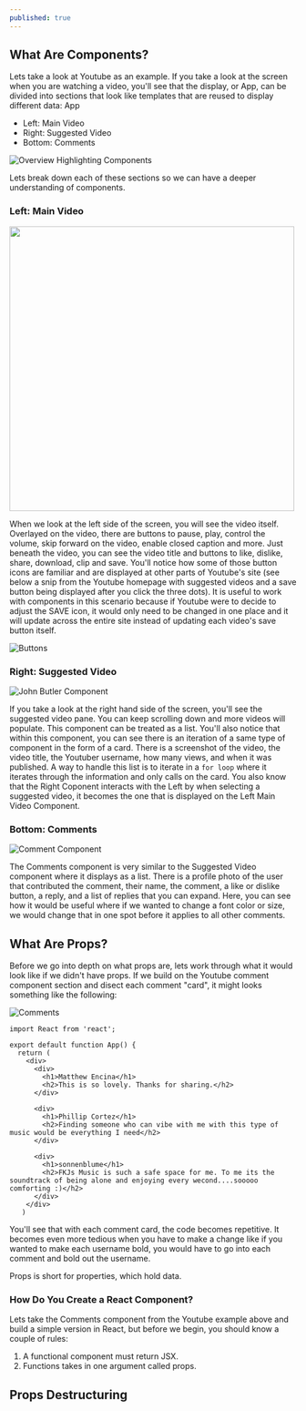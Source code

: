 ```yaml
---
published: true
---
```

## What Are Components?
Lets take a look at Youtube as an example. If you take a look at the screen when you are watching a video, you'll see that the display, or App, can be divided into sections that look like templates that are reused to display different data: 
App
- Left: Main Video 
- Right: Suggested Video
- Bottom: Comments

![Overview Highlighting Components](https://user-images.githubusercontent.com/52802563/183313985-cdc85c63-b41f-460a-a4da-2a485e57f56f.PNG)

Lets break down each of these sections so we can have a deeper understanding of components.

### Left: Main Video

<img src="https://user-images.githubusercontent.com/52802563/183315127-331c62bb-c809-4c21-a45f-6577a8793862.PNG" width="500">

When we look at the left side of the screen, you will see the video itself. Overlayed on the video, there are buttons to pause, play, control the volume, skip forward on the video, enable closed caption and more. Just beneath the video, you can see the video title and buttons to like, dislike, share, download, clip and save. 
You'll notice how some of those button icons are familiar and are displayed at other parts of Youtube's site (see below a snip from the Youtube homepage with suggested videos and a save button being displayed after you click the three dots). It is useful to work with components in this scenario because if Youtube were to decide to adjust the SAVE icon, it would only need to be changed in one place and it will update across the entire site instead of updating each video's save button itself.

![Buttons](https://user-images.githubusercontent.com/52802563/183314960-6d1aab29-d81f-41df-9bd1-ea0b4994f130.PNG)

### Right: Suggested Video

![John Butler Component](https://user-images.githubusercontent.com/52802563/183325631-3d7907df-a0f6-4d00-8912-6aeadd2be635.PNG)

If you take a look at the right hand side of the screen, you'll see the suggested video pane. You can keep scrolling down and more videos will populate. This component can be treated as a list. You'll also notice that within this component, you can see there is an iteration of a same type of component in the form of a card. There is a screenshot of the video, the video title, the Youtuber username, how many views, and when it was published. A way to handle this list is to iterate in a `for loop` where it iterates through the information and only calls on the card. You also know that the Right Coponent interacts with the Left by when selecting a suggested video, it becomes the one that is displayed on the Left Main Video Component.


### Bottom: Comments

![Comment Component](https://user-images.githubusercontent.com/52802563/183325571-0257aa5e-9c69-4b4d-bd0d-d1c3e5420c1e.PNG)

The Comments component is very similar to the Suggested Video component where it displays as a list. There is a profile photo of the user that contributed the comment, their name, the comment, a like or dislike button, a reply, and a list of replies that you can expand. Here, you can see how it would be useful where if we wanted to change a font color or size, we would change that in one spot before it applies to all other comments.

## What Are Props?

Before we go into depth on what props are, lets work through what it would look like if we didn't have props. If we build on the Youtube comment component section and disect each comment "card", it might looks something like the following:

![Comments](https://user-images.githubusercontent.com/52802563/183325063-26d8c376-c9e8-470a-a168-922e1ceef83a.PNG)

```
import React from 'react';

export default function App() {
  return (
    <div>
      <div>
        <h1>Matthew Encina</h1>
        <h2>This is so lovely. Thanks for sharing.</h2>
      </div>
      
      <div>
        <h1>Phillip Cortez</h1>
        <h2>Finding someone who can vibe with me with this type of music would be everything I need</h2>
      </div>
      
      <div>
        <h1>sonnenblume</h1>
        <h2>FKJs Music is such a safe space for me. To me its the soundtrack of being alone and enjoying every wecond....sooooo comforting :)</h2>
      </div>
    </div>
   )
```

You'll see that with each comment card, the code becomes repetitive. It becomes even more tedious when you have to make a change like if you wanted to make each username bold, you would have to go into each comment and bold out the username. 

Props is short for properties, which hold data. 

### How Do You Create a React Component?

Lets take the Comments component from the Youtube example above and build a simple version in React, but before we begin, you should know a couple of rules:
1. A functional component must return JSX.
2. Functions takes in one argument called props.






## Props Destructuring
